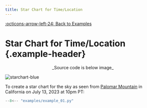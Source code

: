 ```yaml
---
title: Star Chart for Time/Location
---
```

[:octicons-arrow-left-24: Back to Examples](/examples)

# Star Chart for Time/Location {.example-header}

<center>_Source code is below image_</center>


![starchart-blue](/images/examples/example_01.png)

To create a star chart for the sky as seen from [Palomar Mountain](https://en.wikipedia.org/wiki/Palomar_Mountain) in California on July 13, 2023 at 10pm PT:

```python
--8<-- "examples/example_01.py"
```

